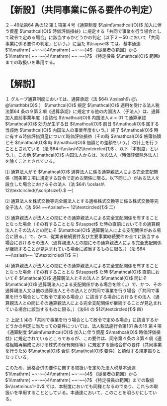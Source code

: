 # 【新設】（共同事業に係る要件の判定）

２－49法第64 条の12 第１項第４号《通算制度 $\\sim!\\mathcal{O})$ 加入に伴う資産 $\\mathcal{O}$ 時価評価損益》に規定する「共同で事業を行う場合として政令で定める場合」に該当するかどうかの判定（以下２－50 において「共同事業に係る要件の判定」という。）に当た $\\supset$ ては、基本通達 $1\\mathrm{ ~~-~~}4\\mathrm{ ~~-~~}4$ 《従業者の範囲》から $1\\mathrm{ ~~-~~}4\\mathrm{ ~~-~~}7$ 《特定役員 $\\mathcal{O}$ 範囲》までの取扱いを準用する。

# 【解説】

１ グループ通算制度においては、通算承認（法 $64\ \\oslash9\ @\ @\\mathbb{Q}$ ） $\\mathcal{O}$ 規定 $\\mathcal{O}$ 適用を受ける法人税法第64 条の９第２項《通算承認》に規定する他の内国法人（子法人）は、通算加入直前事業年度（当該他 $\\mathcal{O}$ 内国法人 $k=01$ て通算承認 $\\mathcal{O}$ 効力が生ずる日 $\\mathcal{O}$ 前日 $\\mathcal{O}$ 属する当該他 $\\mathcal{O}$ 内国法人の事業年度をいう。）終了 $\\mathcal{O}$ 時に有する時価評価資産について時価評価損益（その時 $\\mathcal{O}$ 帳簿価額とそ $\\mathcal{O}$ 時 $\\mathcal{O}$ 価額との差額をいう。）の計上を行うこととされている（法 $64~\\oslash12\\textcircled{1}$ 、以下「本制度」という。）。この他 $\\mathcal{O}$ 内国法人からは、次の法人（時価評価除外法人）を除くこととされている。

⑴ 通算法人がそ $\\mathcal{O}$ 通算法人に係る通算親法人による完全支配関係（同条第１項に規定する政令で定める関係に限る。以下同じ。）がある法人を設立した場合におけるその法人（法 $64\ \\oslash\ 12\\textcircled{\\scriptsize1}.$ 一）

⑵ 通算法人を株式交換等完全親法人とする適格株式交換等に係る株式交換等完全子法人（法 $64 ~~\\oslash~~ 12\\textcircled{1}$ 二）

⑶ 通算親法人が法人との間にその通算親法人による完全支配関係を有することとなった場合（その有することとな $\\supset$ た時の直前においてその通算親法人とその法人との間にそ $\\mathcal{O}$ 通算親法人による支配関係がある場合に限る。）で、かつ、従業者継続要件及び主要事業継続要件の全てに該当する場合におけるその法人（通算親法人との間にその通算親法人による完全支配関係が継続することが見込まれている場合に該当するものに限る。）（法 $64 ~~\\oslash~~ 12\\textcircled{1}$ 三）

⑷ 通算親法人が法人との間にその通算親法人による完全支配関係を有することとなった場合（その有することとな $\\supset$ た時 $\\mathcal{O}$ 直前においてそ $\\mathcal{O}$ 通算親法人とその法人と $\\mathcal{O}$ 間にそ $\\mathcal{O}$ 通算親法人による支配関係がある場合を除く。）で、かつ、その通算親法人又は他の通算法人とその法人とが共同で事業を行う場合（「共同で事業を行う場合として政令で定める場合」）に該当する場合におけるその法人（通算親法人との間にその通算親法人による完全支配関係が継続することが見込まれている場合に該当するものに限る。）（法64 の $12\\textcircled{1}$ 四）

２ 上記１⑷の「共同で事業を行う場合として政令で定める場合」に該当するかどうかの判定に当たっての要件については、法人税法施行令第131 条の16 第４項《通算制度 $\\sim!\\mathcal{O})$ 加入に伴う資産 $\\mathcal{O}$ 時価評価損益》に規定されているところであるが、この要件は、同令第４条の３第４項《適格組織再編成における株式の保有関係等》に規定する適格合併の要件（共同事業を行うため $\\mathcal{O}$ 合併 $\\mathcal{O}$ 要件）と類似する規定振りとなっている。

このため、適格合併の要件に関する取扱いを定めた法人税基本通達 $1\\mathrm{ ~~-~~}4\\mathrm{ ~~-~~}4$ 《従業者の範囲》から $1\\mathrm{ ~~-~~}4\\mathrm{ ~~-~~}7$ 《特定役員の範囲》までの取扱 $v\\setminus1=0v$ ては、本制度においても同様となるのであり、これらの取扱いを準用することとしている。本通達において、このことを明らかにしている。